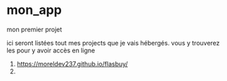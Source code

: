 # mon_app
mon premier projet 

ici seront listées tout mes projects que je vais hébergés. vous y trouverez les pour y avoir accès en ligne 
1.  https://moreldev237.github.io/flasbuy/
2.  
